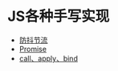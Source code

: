 # JS各种手写实现

- [防抖节流](./防抖节流.md)
- [Promise](./Promise.md)
- [call、apply、bind](./call、apply、bind.md)
